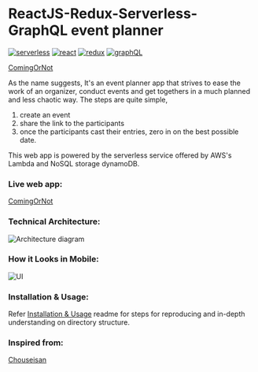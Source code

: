 ReactJS-Redux-Serverless-GraphQL event planner
============================

[![serverless](https://img.shields.io/badge/serverless-v1.5.1-yellow.svg)](http://www.serverless.com)
[![react](https://img.shields.io/badge/react-v15.4.2-blue.svg)](https://github.com/facebook/react)
[![redux](https://img.shields.io/badge/redux-v3.5.2-orange.svg)](http://redux.js.org/docs/introduction/)
[![graphQL](https://img.shields.io/badge/graphQL-v0.7.2-red.svg)](http://graphql.org/)

[ComingOrNot](http://comingornot.com)

<!-- This project is an attempt to resolve the problems encountered during scheduling of various events like meetups, office party, etc., -->

As the name suggests, It's an event planner app that strives to ease the work of an organizer, conduct events and get togethers in a much planned and less chaotic way. The steps are quite simple,

1. create an event
2. share the link to the participants
3. once the participants cast their entries, zero in on the best possible date.

This web app is powered by the serverless service offered by AWS's Lambda and NoSQL storage dynamoDB.

### Live web app:
[ComingOrNot](http://comingornot.com)

### Technical Architecture:
![Architecture diagram](https://raw.githubusercontent.com/lakshmantgld/LetsMeetUp/stable/readmeFiles/architecture.png)

### How it Looks in Mobile:
![UI](https://raw.githubusercontent.com/lakshmantgld/LetsMeetUp/stable/readmeFiles/comingornot.png)

### Installation & Usage:
Refer [Installation & Usage](https://github.com/lakshmantgld/LetsMeetUp/blob/stable/readmeFiles/reproduce.md) readme for steps for reproducing and in-depth understanding on directory structure.

### Inspired from:
[Chouseisan](https://chouseisan.com/)
